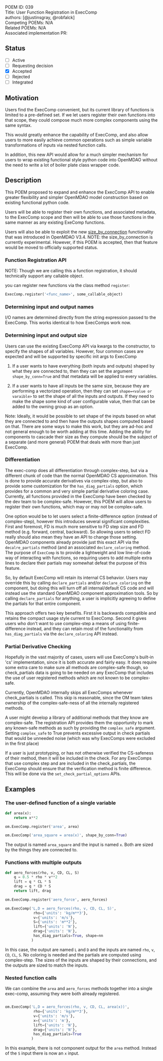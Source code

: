 POEM ID: 039  
Title: User Function Registration in ExecComp   
authors: [@justinsgray, @robfalck]  
Competing POEMs: N/A    
Related POEMs: N/A   
Associated implementation PR:

##  Status

- [ ] Active
- [ ] Requesting decision
- [x] Accepted
- [ ] Rejected
- [ ] Integrated

## Motivation

Users find the ExecComp convenient, but its current library of functions is limited to a pre-defined set. 
If we let users register their own functions into that scope, they could compose much more complex components using the same syntax. 

This would greatly enhance the capability of ExecComp, and also allow users to more easily achieve common operations 
such as simple variable transformations of inputs via nested function calls. 

In addition, this new API would allow for a much simpler mechanism for users to wrap existing functional style python code into OpenMDAO without the need to write a lot of boiler plate class wrapper code. 


## Description

This POEM proposed to expand and enhance the ExecComp API to enable greater flexibility and simpler OpenMDAO model construction based on existing functional python code. 

Users will be able to register their own functions, and associated metadata, to the ExecComp scope and then will be able to use those functions in the same manner as any existing ExeComp functions. 

Users will also be able to exploit the new [size_by_connection](http://openmdao.org/twodocs/versions/3.4.1/features/experimental/dynamic_shapes.html) functionality that was introduced in OpenMDAO V3.4. 
NOTE: the size_by_connection is currently experimental. 
However, if this POEM is accepted, then that feature would be moved to officially supported status. 


### Function Registration API

NOTE: Though we are calling this a function registration, it should technically support any callable object. 

you can register new functions via the class method `register`: 

```python
ExecComp.register('<func_name>', some_callable_object)
``` 

### Determining input and output names

I/O names are determined directly from the string expression passed to the ExecComp. 
This works identical to how ExecComps work now. 

### Determining input and output size 

Users can use the existing ExecComp API via kwargs to the constructor, to specify the shapes of all variables. 
However, four common cases are expected and will be supported by specific init args to ExecComp

1) If a user wants to have everything (both inputs and outputs) shaped by what they are connected to, then they can set the argument `shape_by_conn=True` and that metadata will be applied to every variables. 

2) If a user wants to have all inputs be the same size, because they are performing a vectorized operation, 
then they can set `shape=<value or varaible>` to set the shape of all the inputs and outputs. 
If they need to make the shape some kind of user configurable value, then that can be added to the owning group as an option. 


Note: Ideally, it would be possible to set shape of the inputs based on what they are connected to and then have the outputs shapes computed based on that. 
There are some ways to make this work, but they are ad-hoc and not general enough to be worth adding at this time. 
Adding the ability for components to cascade their size as they compute should be the subject of a separate (and more general) POEM that deals with more than just ExecComp. 

### Differentiation

The exec-comp does all differentiation through complex-step, but via a different chunk of code than the normal OpenMDAO CS approximation. 
This is done to provide accurate derivatives via complex-step, but also to provide some customization for the `has_diag_partials` option, which provides for a common and very simple partial derivative coloring case. 
Currently, all functions provided in the ExecComp have been checked by the dev team to be complex-safe. 
However, this POEM will allow users to register their own functions, which may or may not be complex-safe. 

One option would be to let users select a finite-difference option (instead of complex-step), however this introduces several significant complexities. 
First and foremost, FD is much more sensitive to FD step size and FD method (e.g. forward, central, backward). 
So allowing users to select FD really should also mean they have an API to change those setting. 
OpenMDAO components already provide just this exact API via the `decalre_partials` method (and an associated `declare_coloring` method.
The purpose of `ExecComp` is to provide a lightweight and low line-of-code way of interacting with functions, 
so requiring users to add multiple extra lines to declare their partials may somewhat defeat the purpose of this feature. 

So, by default ExecComp will retain its internal CS behavior. 
Users may override this by calling `declare_partials` and/or `declare_coloring` on the component, 
but doing this will turn off all internal/default CS code and will instead use the standard OpenMDAO component approximation tools. 
So by calling `declare_partials` for anything, a user is implicitly agreeing to define the partials for that entire component. 

This approach offers two key benefits. 
First it is backwards compatible and retains the compact usage style current to ExecComp. 
Second it gives users who don't want to use complex-step a means of using finite-difference instead, and they can retain most of the functionality from `has_diag_partials` via the `declare_coloring` API instead. 

### Partial Derivative Checking 

Hopefully in the vast majority of cases, users will use ExecComp's built-in 'cs' implementation, since it is both accurate and fairly easy. 
It does require some extra care to make sure all methods are complex-safe though, so check_partials data is going to be needed on 
any ExecComp that includes the use of user registered methods which are not known to be complex-safe. 

Currently, OpenMDAO internally skips all ExecComps whenever check_partials is called. 
This skip is reasonable, since the OM team takes ownership of the complex-safe-ness of all the internally registered methods. 

A user might develop a library of additional methods that they know are complex-safe. 
The registration API provides them the opportunity to mark any known-safe methods as such by providing the `complex_safe` argument.
Setting `complex_safe` to True prevents excessive output in check partials that would be unneeded noise (which was why ExecComps were excluded in the first place)

If a user is just prototyping, or has not otherwise verified the CS-safeness of their method, then it will be included in the check. 
For any ExecComps that use complex step and are included in the check_partials, 
the ExecComp should ensure that the verification method is finite difference. 
This will be done via the `set_check_partial_options` APIs. 


## Examples

### The user-defined function of a single variable

```python 
def area(x):
    return x**2

om.ExecComp.register('area', area)

om.ExecComp('area_square = area(x)', shape_by_conn=True)
```
The output is named `area_square` and the input is named `x`. 
Both are sized by the things they are connected to. 


### Functions with multiple outputs

```python
def aero_forces(rho, v, CD, CL, S)
    q = 0.5 * rho * v**2
    lift = q * CL * S
    drag = q * CD * S
    return lift, drag

om.ExecComp.register('aero_force', aero_forces)

om.ExecComp('L,D = aero_forces(rho, v, CD, CL, S)', 
             rho={'units': 'kg/m**3'},
             v={'units': 'm/s'},
             S={'units': 'm**2'},
             lift={'units': 'N'},
             drag={'units': 'N'}, 
             has_diag_partials=True, shape=nn
            )
```

In this case, the output are named `L` and `D` and the inputs are named `rho`, `v`, `CD`, `CL`, `S`. 
No coloring is needed and the partials are computed using complex-step.
The sizes of the inputs are shaped by their connections, and the outputs are sized to match the inputs. 


### Nested function calls 
We can combine the `area` and `aero_forces` methods together into a single exec-comp, 
assuming they were both already registered. 

```python

om.ExecComp('L,D = aero_forces(rho, v, CD, CL, area(x))', 
             rho={'units': 'kg/m**3'},
             v={'units': 'm/s'},
             x={'units': 'm'},
             lift={'units': 'N'},
             drag={'units': 'N'}, 
             has_diag_partials=True
            )
```

In this example, there is not component output for the `area` method. 
Instead of the `S` input there is now an `x` input. 



